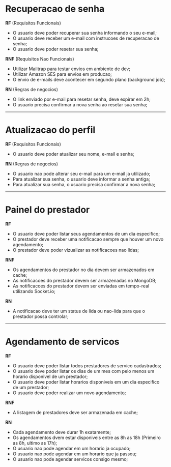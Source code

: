 # Recuperacao de senha

**RF**  (Requisitos Funcionais)

- O usuario deve poder recuperar sua senha informando o seu e-mail;
- O usuario deve receber um e-mail com instrucoes de recuperacao de senha;
- O usuario deve poder resetar sua senha;

**RNF** (Requisitos Nao Funcionais)

- Utilizar Mailtrap para testar envios em ambiente de dev;
- Utilizar Amazon SES para envios em producao;
- O envio de e-mails deve acontecer em segundo plano (background job);

**RN**  (Regras de negocios)

- O link enviado por e-mail para resetar senha, deve expirar em 2h;
- O usuario precisa confirmar a nova senha ao resetar sua senha;

---

# Atualizacao do perfil

**RF**  (Requisitos Funcionais)

- O usuario deve poder atualizar seu nome, e-mail e senha;

**RN**  (Regras de negocios)

- O usuario nao pode alterar seu e-mail para um e-mail ja utilizado;
- Para atualizar sua senha, o usuario deve informar a senha antiga;
- Para atualizar sua senha, o usuario precisa confirmar a nova senha;

---

# Painel do prestador

**RF**

- O usuario deve poder listar seus agendamentos de um dia especifico;
- O prestador deve receber uma notificacao sempre que houver um novo agendamento;
- O prestador deve poder vizualizar as notificacoes nao lidas;

**RNF**

- Os agendamentos do prestador no dia devem ser armazenados em cache;
- As notificacoes do prestador devem ser armazenadas no MongoDB;
- As notificacoes do prestador devem ser enviadas em tempo-real utilizando Socket.io;

**RN**

- A notificacao deve ter um status de lida ou nao-lida para que o prestador possa controlar;

---

# Agendamento de servicos

**RF**

- O usuario deve poder listar todos prestadores de servico cadastrados;
- O usuario deve poder listar os dias de um mes com pelo menos um horario disponivel de um prestador;
- O usuario deve poder listar horarios disponiveis em um dia especifico de um prestador;
- O usuario deve poder realizar um novo agendamento;

**RNF**

- A listagem de prestadores deve ser armazenada em cache;

**RN**

- Cada agendamento deve durar 1h exatamente;
- Os agendamentos dvem estar disponiveis entre as 8h as 18h (Primeiro as 8h, ultimo as 17h);
- O usuario nao pode agendar em um horario ja ocupado;
- O usuario nao pode agendar em um horario que ja passou;
- O usuario nao pode agendar servicos consigo mesmo;
